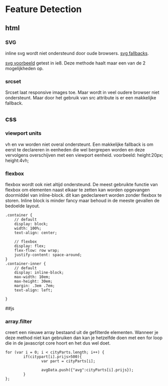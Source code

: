 # Feature Detection

## html
### SVG
inline svg wordt niet ondersteund door oude browsers.
[svg fallbacks](http://developersdev.blogspot.nl/2014/10/svg-fallback-pure-css-can-i-use-part-5.html).

[svg voorbeeld](/html/svg.html)
getest in ie8. Deze methode haalt maar een van de 2 mogelijkheden op.

### srcset
Srcset laat responsive images toe. Maar wordt in veel oudere browser niet ondersteunt. Maar door het gebruik van src attribute is er een makkelijke fallback.

## css

### viewport units
vh en vw worden niet overal ondersteunt. Een makkelijke fallback is om eerst te declareren in eenheden die wel bergrepen worden en deze vervolgens overschijven met een viewport eenheid. 
voorbeeld:
height:20px; 
height:4vh;

### flexbox
flexbox wordt ook niet altijd ondersteund. De meest gebruikte functie van flexbox om elementen naast elkaar te zetten kan worden opgevangen doormiddel van inline-block. dit kan gedeclareert worden zonder flexbox te storen. Inline block is minder fancy maar behoud in de meeste gevallen de bedoelde layout.

```
.container {
    // default
    display: block;
    width: 100%;
    text-align: center;

    // flexbox
    display: flex;
    flex-flow: row wrap;
    justify-content: space-around;
}
.container-inner {
    // default
    display: inline-block;
    max-width: 10em;
    max-height: 30em;
    margin: .3em .7em;
    text-align: left;

}
```

##js

### array.filter
creert een nieuwe array bestaand uit de gefilterde elementen. Wanneer je deze method niet kan gebruiken dan kan je hetzelfde doen met een for loop die in de javascript core hoort en het dus wel doet.

```
for (var i = 0; i < cityParts.length; i++) {
		if(citypart[i].prijs>500){
				var part = cityParts[i];

				avgData.push({"avg":cityParts[i].prijs});
		}
};
```